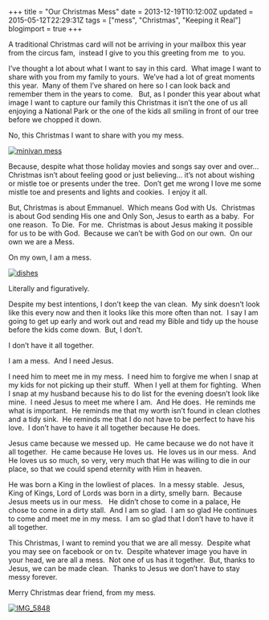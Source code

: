 +++
title = "Our Christmas Mess"
date = 2013-12-19T10:12:00Z
updated = 2015-05-12T22:29:31Z
tags = ["mess", "Christmas", "Keeping it Real"]
blogimport = true 
+++

A traditional Christmas card will not be arriving in your mailbox this year from the circus fam,&#160; instead I give to you this greeting from me&#160; to you.&#160; 

I’ve thought a lot about what I want to say in this card.&#160; What image I want to share with you from my family to yours.&#160; We’ve had a lot of great moments this year.&#160; Many of them I’ve shared on here so I can look back and remember them in the years to come.&#160;&#160; But, as I ponder this year about what image I want to capture our family this Christmas it isn’t the one of us all enjoying a National Park or the one of the kids all smiling in front of our tree before we chopped it down.&#160; 

No, this Christmas I want to share with you my mess. 

[![minivan mess](https://latc.s3.amazonaws.com/wp-content/uploads/2013/12/minivan-mess.jpg "minivan mess")](https://latc.s3.amazonaws.com/wp-content/uploads/2013/12/minivan-mess.jpg)

Because, despite what those holiday movies and songs say over and over… Christmas isn’t about feeling good or just believing… it’s not about wishing or mistle toe or presents under the tree.&#160; Don’t get me wrong I love me some mistle toe and presents and lights and cookies.&#160; I enjoy it all. 

 But, Christmas is about Emmanuel.&#160; Which means God with Us.&#160; Christmas is about God sending His one and Only Son, Jesus to earth as a baby.&#160; For one reason.&#160; To Die.&#160; For me.&#160; Christmas is about Jesus making it possible for us to be with God.&#160; Because we can’t be with God on our own.&#160; On our own we are a Mess.&#160; 

On my own, I am a mess. 

[![dishes](https://latc.s3.amazonaws.com/wp-content/uploads/2013/12/dishes.jpg "dishes")](https://latc.s3.amazonaws.com/wp-content/uploads/2013/12/dishes.jpg)

 Literally and figuratively.&#160; 

Despite my best intentions, I don’t keep the van clean.&#160; My sink doesn’t look like this every now and then it looks like this more often than not.&#160; I say I am going to get up early and work out and read my Bible and tidy up the house before the kids come down.&#160; But, I don’t. 

 I don’t have it all together.&#160; 

I am a mess.&#160; And I need Jesus. 

 I need him to meet me in my mess.&#160; I need him to forgive me when I snap at my kids for not picking up their stuff.&#160; When I yell at them for fighting.&#160; When I snap at my husband because his to do list for the evening doesn’t look like mine.&#160; I need Jesus to meet me where I am.&#160; And He does.&#160; He reminds me what is important.&#160; He reminds me that my worth isn’t found in clean clothes and a tidy sink.&#160; He reminds me that I do not have to be perfect to have his love.&#160; I don’t have to have it all together because He does.&#160; 

Jesus came because we messed up.&#160; He came because we do not have it all together.&#160; He came because He loves us.&#160; He loves us in our mess.&#160; And He loves us so much, so very, very much that He was willing to die in our place, so that we could spend eternity with Him in heaven.&#160; 

He was born a King in the lowliest of places.&#160; In a messy stable.&#160; Jesus, King of Kings, Lord of Lords was born in a dirty, smelly barn.&#160; Because Jesus meets us in our mess.&#160;&#160; He didn’t chose to come in a palace, He chose to come in a dirty stall.&#160; And I am so glad.&#160; I am so glad He continues to come and meet me in my mess.&#160; I am so glad that I don’t have to have it all together.&#160; 

This Christmas, I want to remind you that we are all messy.&#160; Despite what you may see on facebook or on tv.&#160; Despite whatever image you have in your head, we are all a mess.&#160; Not one of us has it together.&#160; But, thanks to Jesus, we can be made clean.&#160; Thanks to Jesus we don’t have to stay messy forever.&#160; 

Merry Christmas dear friend, from my mess. 

[![IMG_5848](https://latc.s3.amazonaws.com/wp-content/uploads/2013/12/IMG_5848.jpg "IMG_5848")](https://latc.s3.amazonaws.com/wp-content/uploads/2013/12/IMG_5848.jpg)
